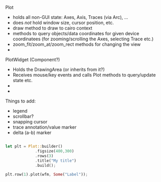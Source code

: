 

Plot
- holds all non-GUI state: Axes, Axis, Traces (via Arc), ...
- does *not* hold window size, cursor position, etc.
- draw method to draw to cairo context
- methods to query objects/data coordinates for given device coordinatees
  (for zooming/scrolling the Axes, selecting Trace etc.)
- zoom_fit/zoom_at/zoom_rect methods for changing the view
-


PlotWidget (Component?)
- Holds the DrawingArea (or inherits from it?)
- Receives mouse/key events and calls Plot methods to query/update state etc.
-
-


Things to add:
- legend
- scrollbar?
- snapping cursor
- trace annotation/value marker
- delta (a-b) marker


```rust

let plt = Plot::builder()
             .figsize(400,300)
             .rows(3)
             .title("My title")
             .build();

plt.row(1).plot(wfm, Some("Label"));




```


